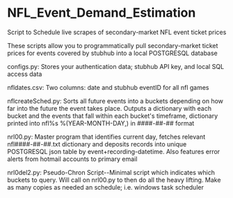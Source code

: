 # NFL_Event_Demand_Estimation
Script to Schedule live scrapes of secondary-market NFL event ticket prices 

These scripts allow you to programmatically pull secondary-market ticket prices for events covered by stubhub 
into a local POSTGRESQL database


configs.py:         Stores your authentication data; stubhub API key, and local SQL access data 

nfldates.csv:       Two columns: date and stubhub eventID for all nfl games 

nflcreateSched.py:  Sorts all future events into a buckets depending on how far into the future the event takes place. 
                    Outputs a dictionary with each bucket and the events that fall within each bucket's timeframe, 
                    dictionary printed into nfl%s %(YEAR-MONTH-DAY,) in ####-##-## format 

nrl00.py:           Master program that identifies current day, fetches relevant nfl####-##-##.txt dictionary 
                    and deposits records into unique POSTGRESQL json table by event+recording-datetime. Also features error 
                    alerts from hotmail accounts to primary email 

nrl0del2.py:        Pseudo-Chron Script--Minimal script which indicates which buckets to query. 
                    Will call on nrl00.py to then do all the heavy lifting. Make as many copies as needed an schedule; 
                    i.e. windows task scheduler
